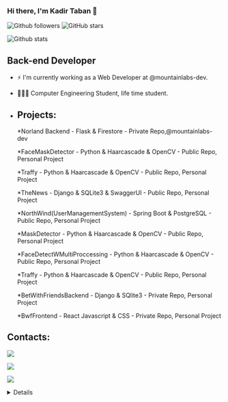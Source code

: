 ### Hi there, I'm Kadir Taban 👋


![Github followers](https://img.shields.io/github/followers/KadirTaban?style=social)
![GitHub stars](https://img.shields.io/github/stars/KadirTaban?style=social)

![Github stats](https://github-readme-stats.vercel.app/api?username=KadirTaban&theme=blue-green)


## Back-end Developer
- ⚡️ I'm currently working as a Web Developer at @mountainlabs-dev.
- 🧑🏻‍💻 Computer Engineering Student, life time student.
- ## Projects:
  *Norland Backend - Flask & Firestore - Private Repo,@mountainlabs-dev
  
  *FaceMaskDetector - Python & Haarcascade & OpenCV - Public Repo, Personal Project
  
  *Traffy -  Python & Haarcascade & OpenCV - Public Repo, Personal Project
  
  *TheNews - Django & SQLite3 & SwaggerUI - Public Repo, Personal Project
  
  *NorthWind(UserManagementSystem) - Spring Boot & PostgreSQL - Public Repo, Personal Project
  
  *MaskDetector - Python & Haarcascade & OpenCV - Public Repo, Personal Project
  
  *FaceDetectWMultiProccessing - Python & Haarcascade & OpenCV - Public Repo, Personal Project
  
  *Traffy -  Python & Haarcascade & OpenCV - Public Repo, Personal Project
  
  *BetWithFriendsBackend - Django & SQlite3 - Private Repo, Personal Project
  
  *BwfFrontend - React Javascript & CSS - Private Repo, Personal Project

 
 ## Contacts:

  <a href="https://twitter.com/kadirtaban_" ><img src = "https://img.shields.io/badge/Twitter-1DA1F2?style=for-the-badge&logo=twitter&logoColor=white"></a>
  
  <a href = "mailto:kadirtaban08@gmail.com"> <img src ="https://img.shields.io/badge/Gmail-D14836?style=for-the-badge&logo=gmail&logoColor=white"></a>
  
  <a href = "https://kadirtaban08.medium.com/"> <img src = "https://img.shields.io/badge/Medium-12100E?style=for-the-badge&logo=medium&logoColor=white"></a>

 
  
  <details>
     <img src = "https://img.shields.io/badge/-PyCharm-black?style=flat-square&logo=jetbrains">
        <img src = "https://img.shields.io/badge/Flask-000000?style=for-the-badge&logo=flask&logoColor=white">
        <img src = "https://img.shields.io/badge/Django-092E20?style=for-the-badge&logo=django&logoColor=white">
      <img src = "https://img.shields.io/badge/Spring-6DB33F?style=for-the-badge&logo=spring&logoColor=white">
  <img src ="https://img.shields.io/badge/PostgreSQL-316192?style=for-the-badge&logo=postgresql&logoColor=white">
    <img src ="https://img.shields.io/badge/SQLite-07405E?style=for-the-badge&logo=sqlite&logoColor=white">
  <img src ="https://img.shields.io/badge/C-00599C?style=for-the-badge&logo=c&logoColor=white">
   <img src ="https://img.shields.io/badge/Java-ED8B00?style=for-the-badge&logo=java&logoColor=white">

      
    
    
  </details>
